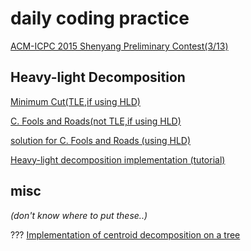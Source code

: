 # daily coding practice


[ACM-ICPC 2015 Shenyang Preliminary Contest(3/13)](https://www.jisuanke.com/contest/3112?view=challenges)




[//]: # (
    todo: + Heavy-light Decomposition
    todo: solution for  https://codeforc.es/problemset/problem/750/E
    todo: https://codeforces.com/problemset/problem/963/D
    todo: https://nanti.jisuanke.com/t/41415
)

## Heavy-light Decomposition

[Minimum Cut(TLE,if using HLD)](https://nanti.jisuanke.com/t/41168) 

[C. Fools and Roads(not TLE,if using HLD)](https://codeforces.com/problemset/problem/191/C)

[solution for C. Fools and Roads (using HLD)](https://www.cnblogs.com/yxwkf/p/5173773.html)

[Heavy-light decomposition implementation (tutorial)](https://codeforces.com/blog/entry/22072)


## misc 

*(don't know where to put these..)*

??? [Implementation of centroid decomposition on a tree](https://codeforces.com/blog/entry/58025)



